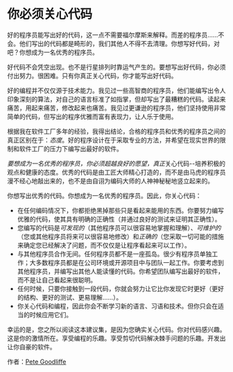 # 你必须关心代码

好的程序员能写出好的代码，这一点不需要福尔摩斯来解释。而差的程序员......不会。他们写出的代码都是畸形的，我们其他人不得不去清理。你想写好代码，对吧？你想成为一名优秀的程序员。

好代码不会凭空出现。也不是行星排列时靠运气产生的。要想写出好代码，你必须付出努力。很困难。只有你真正关心代码，你才能写出好代码。

好的编程并不仅仅源于技术能力。我见过一些高智商的程序员，他们能编写出令人印象深刻的算法，对自己的语言标准了如指掌，但却写出了最糟糕的代码。读起来痛苦，用起来痛苦，修改起来也痛苦。我见过更谦逊的程序员，他们坚持使用非常简单的代码，但写出的程序优雅而富有表现力，让人乐于使用。

根据我在软件工厂多年的经验，我得出结论，合格的程序员和优秀的程序员之间的真正区别在于：*态度*。好的程序设计在于采取专业的方法，并希望在现实世界的限制和软件工厂的压力下编写出最好的软件。

*要想成为一名优秀的程序员，你必须超越良好的愿望，真正*关心代码--培养积极的观点和健康的态度。优秀的代码是由工匠大师精心打造的，而不是由马虎的程序员漫不经心地敲出来的，也不是由自诩为编码大师的人神神秘秘地竖立起来的。

你想写出优秀的代码。你想成为一名优秀的程序员。因此，你关心代码：

- 在任何编码情况下，你都拒绝黑掉那些只是看起来能用的东西。你要努力编写优雅的代码，使其具有明确的正确性（并通过良好的测试来证明其正确性）。
- 您编写的代码是*可发现的*（其他程序员可以很容易地掌握和理解）、*可维护的*（您或其他程序员将来可以很容易地修改）和*正确的*（您采取一切可能的措施来确定您已经解决了问题，而不仅仅是让程序看起来可以工作）。
- 与其他程序员合作无间。任何程序员都不是一座孤岛。很少有程序员单独工作；大多数程序员都是在公司环境或开源项目中与团队一起工作。你要考虑到其他程序员，并编写出其他人能读懂的代码。你希望团队编写出最好的软件，而不是让自己看起来很聪明。
- 任何时候，只要你接触到一段代码，你就会努力让它比你发现它时更好（更好的结构、更好的测试、更易理解......）。
- 你关心代码和编程，因此你会不断学习新的语言、习语和技术。但你只会在适当的时候应用它们。

幸运的是，您之所以阅读这本建议集，是因为您确实关心代码。你对代码感兴趣。这是你的激情所在。享受编程的乐趣。享受剪切代码解决棘手问题的乐趣。开发出让你自豪的软件。

作者：[Pete Goodliffe](http://programmer.97things.oreilly.com/wiki/index.php/Pete_Goodliffe)